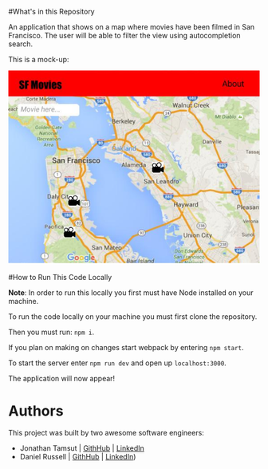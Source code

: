 #What's in this Repository

An application that shows on a map where movies have been filmed in San Francisco.
The user will be able to filter the view using autocompletion search.

This is a mock-up:

<img src="./images/sf-movies.jpg">

#How to Run This Code Locally

<b>Note</b>: In order to run this locally you first must have Node installed on
your machine.

To run the code locally on your machine you must first clone the repository.

Then you must run: `npm i`.

If you plan on making on changes start webpack by entering `npm start`.

To start the server enter `npm run dev` and open up `localhost:3000`.

The application will now appear!


# Authors

This project was built by two awesome software engineers:

  * Jonathan Tamsut | [GithHub](https://github.com/jtamsut) | [LinkedIn](https://www.linkedin.com/in/jtamsut)
  * Daniel Russell | [GithHub](https://github.com/danielrussellLA) |  [LinkedIn](https://www.linkedin.com/in/danielrussellla))
